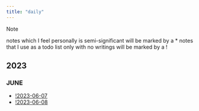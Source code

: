 ```yaml
---
title: "daily"
---
```

> [!note] 
> notes which I feel personally is semi-significant will be marked by a * 
> notes that I use as a todo list only with no writings will be marked by a !

## 2023
### JUNE
- [!2023-06-07](daily/2023-06-07.md)
- [!2023-06-08](daily/2023-06-08.md)